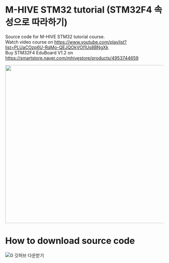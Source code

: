 # M-HIVE STM32 tutorial (STM32F4 속성으로 따라하기)
Source code for M-HIVE STM32 tutorial course.  
Watch video course on https://www.youtube.com/playlist?list=PLUaCOzp6U-RqMo-QEJQOkVOl1Us8BNgXk  
Buy STM32F4 EduBoard V1.2 on https://smartstore.naver.com/mhivestore/products/4953744659  
<p align="center">
<a href="https://smartstore.naver.com/mhivestore/products/4953744659" target="_blank">
  <img width="900" height="503" src="https://user-images.githubusercontent.com/10670506/191245550-c2821081-2a57-48e9-8c6f-e9302101fb49.png">
  <a>
</p>

  
  # How to download source code
  ![0  깃허브 다운받기](https://user-images.githubusercontent.com/10670506/191254407-f0a3d10c-25a9-41f4-88d0-4cab0a92840e.png)
